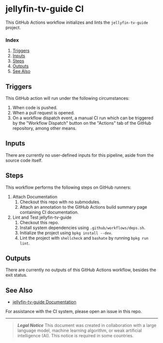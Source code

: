 # jellyfin-tv-guide CI
This GitHub Actions workflow initializes and lints the `jellyfin-tv-guide` project.

### Index
1. [Triggers](#triggers)
1. [Inputs](#inputs)
1. [Steps](#steps)
1. [Outputs](#outputs)
1. [See Also](#see-also)

## Triggers
This GitHub action will run under the following circumstances:
1. When code is pushed.
1. When a pull request is opened.
1. On a workflow dispatch event, a manual CI run which can be triggered by the "Workflow Dispatch" button on the "Actions" tab of the GitHub repository, among other means.

## Inputs
There are currently no user-defined inputs for this pipeline, aside from the source code itself.

## Steps
This workflow performs the following steps on GitHub runners:
1. Attach Documentation
    1. Checkout this repo with no submodules.
    1. Attach an annotation to the GitHub Actions build summary page containing CI documentation.
1. Lint and Test jellyfin-tv-guide
    1. Checkout this repo.
    1. Install system dependencies using `.github/workflows/deps.sh`.
    1. Initialize the project using `bpkg install --dev`.
    1. Lint the project with `shellcheck` and `bashate` by running `bpkg run lint`.

## Outputs
There are currently no outputs of this GitHub Actions workflow, besides the exit status.

## See Also
- [jellyfin-tv-guide Documentation](../../README.md)

For assistance with the CI system, please open an issue in this repo.

***
> **_Legal Notice_**
> This document was created in collaboration with a large language model, machine learning algorithm, or weak artificial intelligence (AI). This notice is required in some countries.

